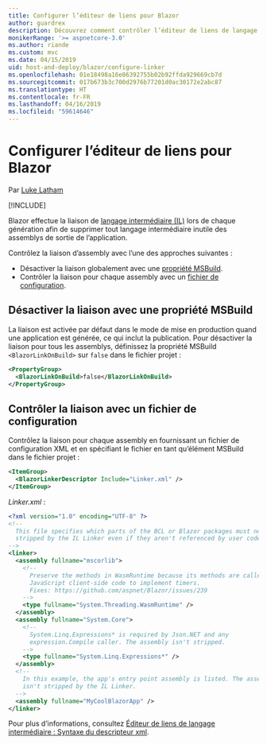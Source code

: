 ```yaml
---
title: Configurer l’éditeur de liens pour Blazor
author: guardrex
description: Découvrez comment contrôler l’éditeur de liens de langage intermédiaire (IL) lors de la création d’une application Blazor.
monikerRange: '>= aspnetcore-3.0'
ms.author: riande
ms.custom: mvc
ms.date: 04/15/2019
uid: host-and-deploy/blazor/configure-linker
ms.openlocfilehash: 01e18498a16e86392755b02b92ffda929669cb7d
ms.sourcegitcommit: 017b673b3c700d2976b77201d0ac30172e2abc87
ms.translationtype: HT
ms.contentlocale: fr-FR
ms.lasthandoff: 04/16/2019
ms.locfileid: "59614646"
---
```

# <a name="configure-the-linker-for-blazor"></a>Configurer l’éditeur de liens pour Blazor

Par [Luke Latham](https://github.com/guardrex)

[!INCLUDE[](~/includes/razor-components-preview-notice.md)]

Blazor effectue la liaison de [langage intermédiaire (IL)](/dotnet/standard/managed-code#intermediate-language--execution) lors de chaque génération afin de supprimer tout langage intermédiaire inutile des assemblys de sortie de l’application.

Contrôlez la liaison d’assembly avec l’une des approches suivantes :

* Désactiver la liaison globalement avec une [propriété MSBuild](#disable-linking-with-a-msbuild-property).
* Contrôler la liaison pour chaque assembly avec un [fichier de configuration](#control-linking-with-a-configuration-file).

## <a name="disable-linking-with-a-msbuild-property"></a>Désactiver la liaison avec une propriété MSBuild

La liaison est activée par défaut dans le mode de mise en production quand une application est générée, ce qui inclut la publication. Pour désactiver la liaison pour tous les assemblys, définissez la propriété MSBuild `<BlazorLinkOnBuild>` sur `false` dans le fichier projet :

```xml
<PropertyGroup>
  <BlazorLinkOnBuild>false</BlazorLinkOnBuild>
</PropertyGroup>
```

## <a name="control-linking-with-a-configuration-file"></a>Contrôler la liaison avec un fichier de configuration

Contrôlez la liaison pour chaque assembly en fournissant un fichier de configuration XML et en spécifiant le fichier en tant qu’élément MSBuild dans le fichier projet :

```xml
<ItemGroup>
  <BlazorLinkerDescriptor Include="Linker.xml" />
</ItemGroup>
```

*Linker.xml* :

```xml
<?xml version="1.0" encoding="UTF-8" ?>
<!--
  This file specifies which parts of the BCL or Blazor packages must not be
  stripped by the IL Linker even if they aren't referenced by user code.
-->
<linker>
  <assembly fullname="mscorlib">
    <!--
      Preserve the methods in WasmRuntime because its methods are called by 
      JavaScript client-side code to implement timers.
      Fixes: https://github.com/aspnet/Blazor/issues/239
    -->
    <type fullname="System.Threading.WasmRuntime" />
  </assembly>
  <assembly fullname="System.Core">
    <!--
      System.Linq.Expressions* is required by Json.NET and any 
      expression.Compile caller. The assembly isn't stripped.
    -->
    <type fullname="System.Linq.Expressions*" />
  </assembly>
  <!--
    In this example, the app's entry point assembly is listed. The assembly
    isn't stripped by the IL Linker.
  -->
  <assembly fullname="MyCoolBlazorApp" />
</linker>
```

Pour plus d’informations, consultez [Éditeur de liens de langage intermédiaire : Syntaxe du descripteur xml](https://github.com/mono/linker/blob/master/src/linker/README.md#syntax-of-xml-descriptor).
